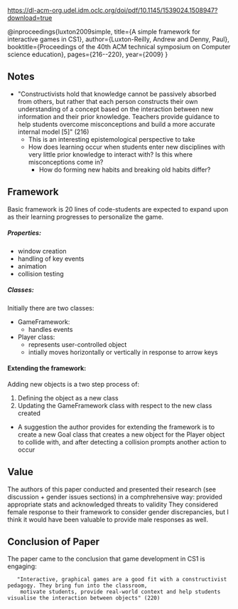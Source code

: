 https://dl-acm-org.udel.idm.oclc.org/doi/pdf/10.1145/1539024.1508947?download=true

@inproceedings{luxton2009simple,
  title={A simple framework for interactive games in CS1},
  author={Luxton-Reilly, Andrew and Denny, Paul},
  booktitle={Proceedings of the 40th ACM technical symposium on Computer science education},
  pages={216--220},
  year={2009}
}

## Notes 
* "Constructivists hold that knowledge cannot be passively
absorbed from others, but rather that each person constructs
their own understanding of a concept based on the interaction between new information and their prior knowledge.
Teachers provide guidance to help students overcome misconceptions and build a more accurate internal model [5]" (216)
    * This is an interesting epistemological perspective to take
    * How does learning occur when students enter new disciplines with very little
    prior knowledge to interact with? Is this where misconceptions come in? 
        * How do forming new habits and breaking old habits differ? 

## Framework 
Basic framework is 20 lines of code-students are expected to expand upon
as their learning progresses to personalize the game.
##### Properties: 
* window creation
* handling of key events 
* animation 
* collision testing 
##### Classes: 
Initially there are two classes: 
* GameFramework: 
    * handles events 
* Player class: 
    * represents user-controlled object 
    * intially moves horizontally or vertically in response to arrow keys 
    
#### Extending the framework: 
Adding new objects is a two step process of: 
1. Defining the object as a new class
2. Updating the GameFramework class with respect to the new class created 
* A suggestion the author provides for extending the framework is to create
a new Goal class that creates a new object for the Player object to collide with,
and after detecting a collision prompts another action to occur 


## Value
The authors of this paper conducted and presented their research (see discussion + gender issues sections)
in a comphrehensive way: provided appropriate stats and acknowledged threats to validity 
They considered female response to their framework to consider gender discrepancies, but I think it 
would have been valuable to provide male responses as well. 
## Conclusion of Paper
The paper came to the conclusion that game development in CS1 is engaging: 
       
       "Interactive, graphical games are a good fit with a constructivist pedagogy. They bring fun into the classroom,
        motivate students, provide real-world context and help students visualise the interaction between objects" (220) 
